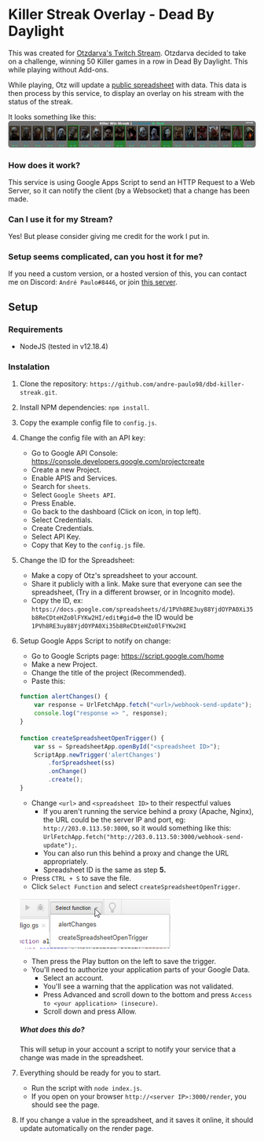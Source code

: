 # Killer Streak Overlay - Dead By Daylight

This was created for [Otzdarva's Twitch Stream](https://bit.ly/3lCy3MN). Otzdarva decided to take on a challenge, winning 50 Killer games in a row in Dead By Daylight. This while playing without Add-ons.

While playing, Otz will update a [public spreadsheet](https://bit.ly/3dizu0b) with data. This data is then process by this service, to display an overlay on his stream with the status of the streak.

It looks something like this:
![Preview](guide/template.png "Preview")

### How does it work?

This service is using Google Apps Script to send an HTTP Request to a Web Server, so it can notify the client (by a Websocket) that a change has been made.

### Can I use it for my Stream?

Yes! But please consider giving me credit for the work I put in.

### Setup seems complicated, can you host it for me?

If you need a custom version, or a hosted version of this, you can contact me on Discord: `André Paulo#8446`, or join [this server](https://bit.ly/3lFD2MY).

## Setup

### Requirements

* NodeJS (tested in v12.18.4)

### Instalation

1. Clone the repository: `https://github.com/andre-paulo98/dbd-killer-streak.git`.

2. Install NPM dependencies: `npm install`.

3. Copy the example config file to `config.js`.

4. Change the config file with an API key:
   - Go to Google API Console: https://console.developers.google.com/projectcreate
   - Create a new Project.
   - Enable APIS and Services.
   - Search for `sheets`.
   - Select `Google Sheets API`.
   - Press Enable.
   - Go back to the dashboard (Click on icon, in top left).
   - Select Credentials.
   - Create Credentials.
   - Select API Key.
   - Copy that Key to the `config.js` file.

5. Change the ID for the Spreadsheet:
   - Make a copy of Otz's spreadsheet to your account.
   - Share it publicly with a link. Make sure that everyone can see the spreadsheet, (Try in a different browser, or in Incognito mode).
   - Copy the ID, ex: `https://docs.google.com/spreadsheets/d/1PVh8RE3uy88YjdOYPA0Xi35b8ReCDteHZo0lFYKw2HI/edit#gid=0` the ID would be `1PVh8RE3uy88YjdOYPA0Xi35b8ReCDteHZo0lFYKw2HI`
   
6. Setup Google Apps Script to notify on change:
   - Go to Google Scripts page: https://script.google.com/home
   - Make a new Project.
   - Change the title of the project (Recommended).
   - Paste this:
    ```js
    function alertChanges() {
        var response = UrlFetchApp.fetch("<url>/webhook-send-update");
        console.log("response => ", response);
    }
    
    function createSpreadsheetOpenTrigger() {
        var ss = SpreadsheetApp.openById("<spreadsheet ID>");
        ScriptApp.newTrigger('alertChanges')
            .forSpreadsheet(ss)
            .onChange()
            .create();
    }
    ```
   - Change `<url>` and `<spreadsheet ID>` to their respectful values
      - If you aren't running the service behind a proxy (Apache, Nginx), the URL could be the server IP and port, eg: `http://203.0.113.50:3000`, so it would something like this: `UrlFetchApp.fetch("http://203.0.113.50:3000/webhook-send-update");`.
      - You can also run this behind a proxy and change the URL appropriately.
      - Spreadsheet ID is the same as step **5.**
   - Press `CTRL + S` to save the file.
   - Click `Select Function` and select `createSpreadsheetOpenTrigger`.
   
   ![function](guide/selectfunction.png "function")
   - Then press the Play button on the left to save the trigger.
   - You'll need to authorize your application parts of your Google Data.
      - Select an account.
      - You'll see a warning that the application was not validated. 
      - Press Advanced and scroll down to the bottom and press `Access to <your application> (insecure)`.
      - Scroll down and press Allow.

    ##### What does this do?
    This will setup in your account a script to notify your service that a change was made in the spreadsheet.

7. Everything should be ready for you to start.
   - Run the script with `node index.js`.
   - If you open on your browser `http://<server IP>:3000/render`, you should see the page.
   
8. If you change a value in the spreadsheet, and it saves it online, it should update automatically on the render page.



